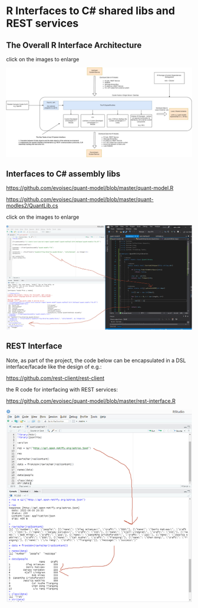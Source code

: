 # R Interfaces to C# shared libs and REST services

## The Overall R Interface Architecture

click on the images to enlarge

![Data Model](https://github.com/evoisec/quant-model/blob/master/doc/rdiagram3.jpg)

## Interfaces to C# assembly libs

https://github.com/evoisec/quant-model/blob/master/quant-model.R

https://github.com/evoisec/quant-model/blob/master/quant-modles2/QuantLib.cs

click on the images to enlarge

![Data Model](https://github.com/evoisec/quant-model/blob/master/doc/rclr.jpg)

## REST Interface

Note, as part of the project, the code below can be encapsulated in a DSL interface/facade like the design of e.g.:

https://github.com/rest-client/rest-client

the R code for interfacing with REST services:

https://github.com/evoisec/quant-model/blob/master/rest-interface.R 

![Data Model](https://github.com/evoisec/quant-model/blob/master/doc/rest.jpg)


